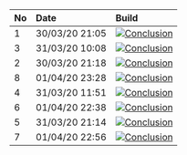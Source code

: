 | No  | Date           | Build                                                                                                                                                         |
| :-- | :------------- | :------------------------------------------------------------------------------------------------------------------------------------------------------------ |
| 1   | 30/03/20 21:05 | [![Conclusion](https://img.shields.io/badge/build-pass-brightgreen)](https://github.com/e2e-boilerplate/cypress-typescript-chai-should/actions/runs/66989604) |
| 3   | 31/03/20 10:08 | [![Conclusion](https://img.shields.io/badge/build-pass-brightgreen)](https://github.com/e2e-boilerplate/cypress-typescript-chai-should/actions/runs/67444370) |
| 2   | 30/03/20 21:18 | [![Conclusion](https://img.shields.io/badge/build-pass-brightgreen)](https://github.com/e2e-boilerplate/cypress-typescript-chai-should/actions/runs/66995833) |
| 8   | 01/04/20 23:28 | [![Conclusion](https://img.shields.io/badge/build-pass-brightgreen)](https://github.com/e2e-boilerplate/cypress-typescript-chai-should/actions/runs/68744696) |
| 4   | 31/03/20 11:51 | [![Conclusion](https://img.shields.io/badge/build-pass-brightgreen)](https://github.com/e2e-boilerplate/cypress-typescript-chai-should/actions/runs/67515601) |
| 6   | 01/04/20 22:38 | [![Conclusion](https://img.shields.io/badge/build-pass-brightgreen)](https://github.com/e2e-boilerplate/cypress-typescript-chai-should/actions/runs/68722405) |
| 5   | 31/03/20 21:14 | [![Conclusion](https://img.shields.io/badge/build-pass-brightgreen)](https://github.com/e2e-boilerplate/cypress-typescript-chai-should/actions/runs/67860880) |
| 7   | 01/04/20 22:56 | [![Conclusion](https://img.shields.io/badge/build-pass-brightgreen)](https://github.com/e2e-boilerplate/cypress-typescript-chai-should/actions/runs/68727694) |
